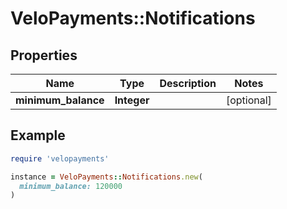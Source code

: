 # VeloPayments::Notifications

## Properties

| Name | Type | Description | Notes |
| ---- | ---- | ----------- | ----- |
| **minimum_balance** | **Integer** |  | [optional] |

## Example

```ruby
require 'velopayments'

instance = VeloPayments::Notifications.new(
  minimum_balance: 120000
)
```

